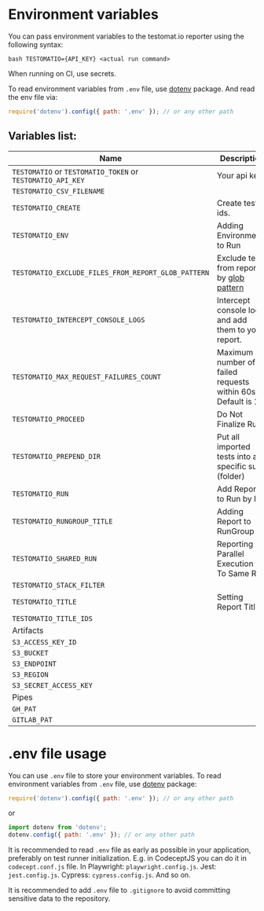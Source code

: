 # Environment variables

You can pass environment variables to the testomat.io reporter using the following syntax:

`bash TESTOMATIO={API_KEY} <actual run command>`

When running on CI, use secrets.

To read environment variables from `.env` file, use [dotenv](https://www.npmjs.com/package/dotenv) package. And read the env file via:

```javascript
require('dotenv').config({ path: '.env' }); // or any other path
```

## Variables list:

| Name                                                       | Description                                                                     | Example                                                                                                                                                                                                                                                               |
| ---------------------------------------------------------- | ------------------------------------------------------------------------------- | --------------------------------------------------------------------------------------------------------------------------------------------------------------------------------------------------------------------------------------------------------------------- |
| `TESTOMATIO` or `TESTOMATIO_TOKEN` or `TESTOMATIO_API_KEY` | Your api key.                                                                   |
| `TESTOMATIO_CSV_FILENAME`                                  |                                                                                 |
| `TESTOMATIO_CREATE`                                        | Create test ids.                                                                |
| `TESTOMATIO_ENV`                                           | Adding Environments to Run                                                      | `TESTOMATIO={API_KEY} TESTOMATIO_ENV="Windows, Chrome" <actual run command>`                                                                                                                                                                                          |
| `TESTOMATIO_EXCLUDE_FILES_FROM_REPORT_GLOB_PATTERN`        | Exclude tests from report by [glob pattern](https://www.npmjs.com/package/glob) | `TESTOMATIO_EXCLUDE_FILES_FROM_REPORT_GLOB_PATTERN="**/*.setup.ts" <actual run command>`. You may use multiple patterns, separate them with semicolon (`;`): `TESTOMATIO_EXCLUDE_FILES_FROM_REPORT_GLOB_PATTERN="**/*.setup.ts;tests/*.auth.js" <actual run command>` |
| `TESTOMATIO_INTERCEPT_CONSOLE_LOGS`                        | Intercept console logs and add them to your report.                             | `TESTOMATIO_INTERCEPT_CONSOLE_LOGS=true <actual run command>`                                                                                                                                                                                                         |
| `TESTOMATIO_MAX_REQUEST_FAILURES_COUNT` | Maximum number of failed requests within 60s. Default is 10. | `TESTOMATIO_MAX_REQUEST_RETRIES_COUNT=5 <actual run command>` |
| `TESTOMATIO_PROCEED`                                       | Do Not Finalize Run                                                             | `TESTOMATIO_PREPEND_DIR="MyTESTS" TESTOMATIO=1111111 npx check-tests CodeceptJS "**/*{.,_}{test,spec}.js"`                                                                                                                                                            |
| `TESTOMATIO_PREPEND_DIR`                                   | Put all imported tests into a specific suite (folder)                           |
| `TESTOMATIO_RUN`                                           | Add Report to Run by ID                                                         |
| `TESTOMATIO_RUNGROUP_TITLE`                                | Adding Report to RunGroup                                                       | `TESTOMATIO={API_KEY} TESTOMATIO_RUNGROUP_TITLE="Build ${BUILD_ID}" <actual run command>`                                                                                                                                                                             |
| `TESTOMATIO_SHARED_RUN`                                    | Reporting Parallel Execution to To Same Run                                     | `TESTOMATIO={API_KEY} TESTOMATIO_TITLE="report for commit ${GIT_COMMIT}" TESTOMATIO_SHARED_RUN=1 <actual run command>`                                                                                                                                                |
| `TESTOMATIO_STACK_FILTER`                                  |                                                                                 |
| `TESTOMATIO_TITLE`                                         | Setting Report Title                                                            | `TESTOMATIO={API_KEY} TESTOMATIO_TITLE="title for the report" <actual run command>`                                                                                                                                                                                   |
| `TESTOMATIO_TITLE_IDS`                                     |                                                                                 |
| Artifacts                                                  |                                                                                 |
| `S3_ACCESS_KEY_ID`                                         |                                                                                 |
| `S3_BUCKET`                                                |                                                                                 |
| `S3_ENDPOINT`                                              |                                                                                 |
| `S3_REGION`                                                |                                                                                 |
| `S3_SECRET_ACCESS_KEY`                                     |                                                                                 |
| Pipes                                                      |                                                                                 |
| `GH_PAT`                                                   |                                                                                 |
| `GITLAB_PAT`                                               |                                                                                 |

# .env file usage

You can use `.env` file to store your environment variables. To read environment variables from `.env` file, use [dotenv](https://www.npmjs.com/package/dotenv) package:

```javascript
require('dotenv').config({ path: '.env' }); // or any other path
```

or

```javascript
import dotenv from 'dotenv';
dotenv.config({ path: '.env' }); // or any other path
```

It is recommended to read `.env` file as early as possible in your application, preferably on test runner initialization.
E.g. in CodeceptJS you can do it in `codecept.conf.js` file. In Playwright: `playwright.config.js`. Jest: `jest.config.js`. Cypress: `cypress.config.js`. And so on.

It is recommended to add `.env` file to `.gitignore` to avoid committing sensitive data to the repository.
